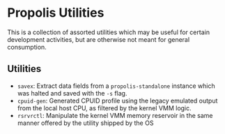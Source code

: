 # Propolis Utilities

This is a collection of assorted utilities which may be useful for certain
development activities, but are otherwise not meant for general consumption.

## Utilities

- `savex`:  Extract data fields from a `propolis-standalone` instance which was
  halted and saved with the `-s` flag.
- `cpuid-gen`: Generated CPUID profile using the legacy emulated output from the
  local host CPU, as filtered by the kernel VMM logic.
- `rsrvrctl`: Manipulate the kernel VMM memory reservoir in the same manner
  offered by the utility shipped by the OS
